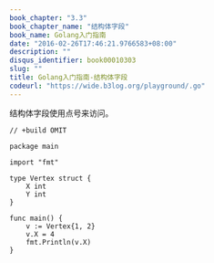 ```yaml
---
book_chapter: "3.3"
book_chapter_name: "结构体字段"
book_name: Golang入门指南
date: "2016-02-26T17:46:21.9766583+08:00"
description: ""
disqus_identifier: book00010303
slug: ""
title: Golang入门指南-结构体字段
codeurl: "https://wide.b3log.org/playground/.go"
---
```





结构体字段使用点号来访问。

```
// +build OMIT

package main

import "fmt"

type Vertex struct {
	X int
	Y int
}

func main() {
	v := Vertex{1, 2}
	v.X = 4
	fmt.Println(v.X)
}

```

